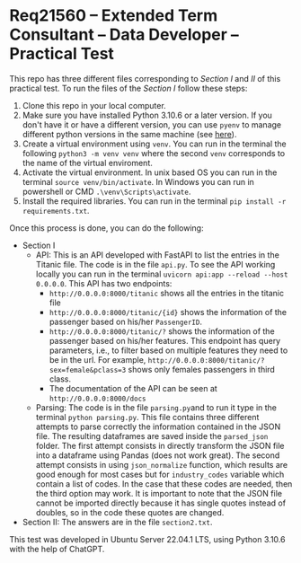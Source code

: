 # Req21560 – Extended Term Consultant – Data Developer – Practical Test

This repo has three different files corresponding to *Section I* and *II* of this practical test.
To run the files of the *Section I* follow these steps:
1. Clone this repo in your local computer.
1. Make sure you have installed Python 3.10.6 or a later version. If you don't have it or have a different version, you can use `pyenv` to manage different python versions in the same machine (see [here](https://realpython.com/intro-to-pyenv/)).
1. Create a virtual environment using `venv`. You can run in the terminal the following `python3 -m venv venv` where the second `venv` corresponds to the name of the virtual enviroment.
1. Activate the virtual environment. In unix based OS you can run in the terminal `source venv/bin/activate`. In Windows you can run in powershell or CMD `.\venv\Scripts\activate`.
1. Install the required libraries. You can run in the terminal `pip install -r requirements.txt`. 

Once this process is done, you can do the following:
- Section I
    - API: This is an API developed with FastAPI to list the entries in the Titanic file. The code is in the file `api.py`.  To see the API working locally you can run in the terminal `uvicorn api:app --reload --host 0.0.0.0`. This API has two endpoints:
        - `http://0.0.0.0:8000/titanic` shows all the entries in the titanic file
        - `http://0.0.0.0:8000/titanic/{id}` shows the information of the passenger based on his/her `PassengerID`.
        - `http://0.0.0.0:8000/titanic/?` shows the information of the passenger based on his/her features. This endpoint has query parameters, i.e., to filter based on multiple features they need to be in the url. For example, `http://0.0.0.0:8000/titanic/?sex=female&pclass=3` shows only females passengers in third class.
        - The documentation of the API can be seen at `http://0.0.0.0:8000/docs`
    - Parsing: The code is in the file `parsing.py`and to run it type in the terminal `python parsing.py`. This file contains three different attempts to parse correctly the information contained in the JSON file. The resulting dataframes are saved inside the `parsed_json` folder. The first attempt consists in directly transform the JSON file into a dataframe using Pandas (does not work great). The second attempt consists in using `json_normalize` function, which results are good enough for most cases but for `industry_codes` variable which contain a list of codes. In the case that these codes are needed, then the third option may work. It is important to note that the JSON file cannot be imported directly because it has single quotes instead of doubles, so in the code these quotes are changed.
- Section II: The answers are in the file `section2.txt`.

This test was developed in Ubuntu Server 22.04.1 LTS, using Python 3.10.6 with the help of ChatGPT.